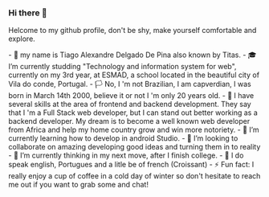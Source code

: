 
### Hi there 👋
Helcome to my github profile, don't be shy, make yourself comfortable and explore. 

<div>
 - 🙋 my name is Tiago Alexandre Delgado De Pina also known by  Titas. 
 - 🎓 I’m currently  studding "Technology and information system for web", currently on my 3rd year, at ESMAD, a school located in the 
  beautiful city of Vila do conde, Portugal. 
 - 🏳️ No, I 'm not Brazilian, I am capverdian, I was born in March 14th 2000, believe it or not I 'm only 20 years old.
 - 🎇 I have several skills at the area of frontend and backend development. They say that I 'm a Full Stack web developer, but I can stand out 
  better working as a backend developer. My dream is to become a well known web developer from Africa and help my home country grow and win more notoriety.
 - 🌱 I’m currently learning how to develop in android Studio.
 - 👯 I’m looking to collaborate on amazing developing good ideas and turning them in to reality
 - 🤔 I’m currently thinking in my next move, after I finish college.
 - 👅 I do speak english, Portugues and a litle be of french (Croissant) 
 - ⚡ Fun fact: I really enjoy a cup of coffee in a cold day of winter  so don't hesitate to reach me out if you want to grab some and chat!
<div/>
